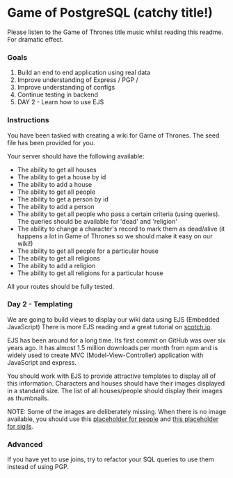 # Game of PostgreSQL (catchy title!)

Please listen to the Game of Thrones title music whilst reading this readme. For dramatic effect. 


### Goals

1. Build an end to end application using real data
2. Improve understanding of Express / PGP / 
3. Improve understanding of configs
4. Continue testing in backend
5. DAY 2 - Learn how to use EJS  


### Instructions

You have been tasked with creating a wiki for Game of Thrones. The seed file has been provided for you. 

Your server should have the following available: 

- The ability to get all houses
- The ability to get a house by id
- The ability to add a house
- The ability to get all people
- The ability to get a person by id
- The ability to add a person
- The ability to get all people who pass a certain criteria (using queries). The queries should be available for 'dead' and 'religion' 
- The ability to change a character's record to mark them as dead/alive (it happens a lot in Game of Thrones so we should make it easy on our wiki!)
- The ability to get all people for a particular house
- The ability to get all religions
- The ability to add a religion
- The ability to get all religions for a particular house

All your routes should be fully tested.


### Day 2 - Templating

We are going to build views to display our wiki data using EJS (Embedded JavaScript) There is more EJS reading and a great tutorial on [scotch.io](https://scotch.io/tutorials/use-ejs-to-template-your-node-application).

EJS has been around for a long time. Its first commit on GitHub was over six years ago. It has almost 1.5 million downloads per month from npm and is widely used to create MVC (Model-View-Controller) application with JavaScript and express.

You should work with EJS to provide attractive templates to display all of this information. Characters and houses should have their images displayed in a standard size. The list of all houses/people should display their images as thumbnails. 

NOTE: Some of the images are deliberately missing. When there is no image available, you should use this [placeholder for people](http://vignette4.wikia.nocookie.net/gameofthrones/images/9/92/Faceless_Men_Histories_%26_Lore.png/revision/latest?cb=20160313030358) and [this placeholder for sigils](http://2.media.collegehumor.cvcdn.com/51/64/7692441a5ecc5bfc1b3925fd1cb2a98b-game-of-thrones-sigil-for-house-bluth.jpg). 


### Advanced

If you have yet to use joins, try to refactor your SQL queries to use them instead of using PGP.

